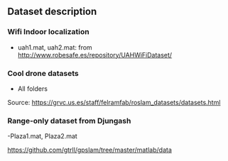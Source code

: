 ## Dataset description


### Wifi Indoor localization

- uah1.mat, uah2.mat: from http://www.robesafe.es/repository/UAHWiFiDataset/

### Cool drone datasets

- All folders

Source: https://grvc.us.es/staff/felramfab/roslam_datasets/datasets.html


### Range-only dataset from Djungash

-Plaza1.mat, Plaza2.mat

https://github.com/gtrll/gpslam/tree/master/matlab/data
